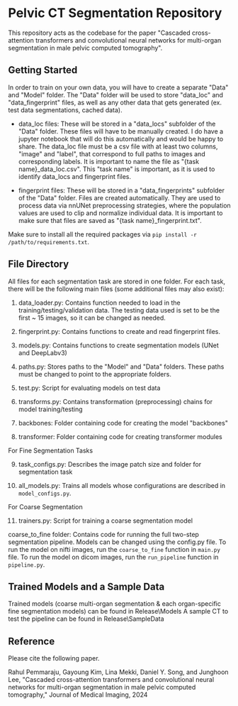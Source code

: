 # Pelvic CT Segmentation Repository

This repository acts as the codebase for the paper "Cascaded cross-attention transformers and convolutional neural networks for multi-organ segmentation in male pelvic computed tomography".


## Getting Started
In order to train on your own data, you will have to create a separate "Data" and "Model" folder. The "Data" folder will be used to store "data_loc" and "data_fingerprint" files, as well as any other data that gets generated (ex. test data segmentations, cached data). 

- data_loc files: These will be stored in a "data_locs" subfolder of the "Data" folder. These files will have to be manually created. I do have a jupyter notebook that will do this automatically and would be happy to share. The data_loc file must be a csv file with at least two columns, "image" and "label", that correspond to full paths to images and corresponding labels. It is important to name the file as "{task name}_data_loc.csv". This "task name" is important, as it is used to identify data_locs and fingerprint files.

- fingerprint files: These will be stored in a "data_fingerprints" subfolder of the "Data" folder. Files are created automatically. They are used to process data via nnUNet preprocessing strategies, where the population values are used to clip and normalize individual data. It is important to make sure that files are saved as "{task name}_fingerprint.txt".

Make sure to install all the required packages via `pip install -r /path/to/requirements.txt`.

## File Directory
All files for each segmentation task are stored in one folder. For each task, there will be the following main files (some additional files may also exist):

1. data_loader.py: Contains function needed to load in the training/testing/validation data. The testing data used is set to be the first ~ 15 images, so it can be changed as needed.

2. fingerprint.py: Contains functions to create and read fingerprint files.

3. models.py: Contains functions to create segmentation models (UNet and DeepLabv3)

4. paths.py: Stores paths to the "Model" and "Data" folders. These paths must be changed to point to the appropriate folders.

5. test.py: Script for evaluating models on test data

6. transforms.py: Contains transformation (preprocessing) chains for model training/testing

7. backbones: Folder containing code for creating the model "backbones"

8. transformer: Folder containing code for creating transformer modules

For Fine Segmentation Tasks

9. task_configs.py: Describes the image patch size and folder for segmentation task

10. all_models.py: Trains all models whose configurations are described in `model_configs.py`. 

For Coarse Segmentation

11. trainers.py: Script for training a coarse segmentation model



coarse_to_fine folder: Contains code for running the full two-step segmentation pipeline. Models can be changed using the config.py file. To run the model on nifti images, run the `coarse_to_fine` function in `main.py` file. To run the model on dicom images, run the `run_pipeline` function in `pipeline.py`.

## Trained Models and a Sample Data
Trained models (coarse multi-organ segmentation & each organ-specific fine segmentation models) can be found in Release\Models
A sample CT to test the pipeline can be found in Release\SampleData

## Reference

Please cite the following paper.

Rahul Pemmaraju, Gayoung Kim, Lina Mekki, Daniel Y. Song, and Junghoon Lee, "Cascaded cross-attention transformers and convolutional neural networks for multi-organ segmentation in male pelvic computed tomography," Journal of Medical Imaging, 2024
